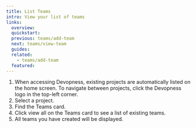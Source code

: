 ```yaml
---
title: List Teams
intro: View your list of teams
links:
  overview:
  quickstart:
  previous: teams/add-team
  next: teams/view-team
  guides:
  related:
    - teams/add-team
  featured:
---
```


1. When accessing Devopness, existing projects are automatically listed on the home screen. To navigate between projects, click the Devopness logo in the top-left corner.
2. Select a project.
3. Find the Teams card.
4. Click view all on the Teams card to see a list of existing teams.
5. All teams you have created will be displayed.

